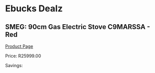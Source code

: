 
# Ebucks Dealz
## SMEG: 90cm Gas Electric Stove C9MARSSA - Red
[Product Page](https://www.ebucks.com/web/shop/productSelected.do?prodId=315678560&catId=1196429345)

Price: R25999.00

Savings: 


	